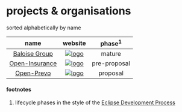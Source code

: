 # projects & organisations

sorted alphabetically by name

| name | website | phase<sup>1</sup> |
|:-------------:|:---------:|:-----:|
| [Baloise Group](https://github.com/baloise) | [![logo](https://rawgit.com/baloise/baloise-bootstrap/gh-pages/assets/img/baloise-group-logo.svg)](http://baloise.github.io/projects) | mature |
| [Open-Insurance](https://github.com/open-insurance) | [![logo](https://user-images.githubusercontent.com/1764012/42737412-46936f44-8873-11e8-87f7-85a976e5be3a.png)](https://open-insurance.org) | pre-proposal |
| [Open-Prevo](https://github.com/open-prevo) | [![logo](https://rawgit.com/open-prevo/openprevo/master/doc/assets/img/logo.svg)](https://open-prevo.github.io) | proposal |

#### footnotes

1. lifecycle phases in the style of the [Eclipse Development Process](https://www.eclipse.org/projects/dev_process/#6_2_Project_Lifecycle) 



